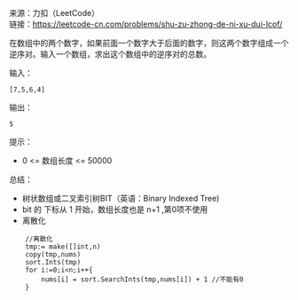 
来源：力扣（LeetCode）  
链接：https://leetcode-cn.com/problems/shu-zu-zhong-de-ni-xu-dui-lcof/

在数组中的两个数字，如果前面一个数字大于后面的数字，则这两个数字组成一个逆序对。输入一个数组，求出这个数组中的逆序对的总数。


输入：
```
[7,5,6,4]
```
输出：
```
5
```

提示：
    

* 0 <= 数组长度 <= 50000

总结：

* 树状数组或二叉索引树BIT（英语：Binary Indexed Tree)
* bit 的 下标从 1 开始，数组长度也是 n+1 ,第0项不使用
* 离散化
```golang
    //离散化
    tmp:= make([]int,n)
    copy(tmp,nums)
	sort.Ints(tmp)
	for i:=0;i<n;i++{
		nums[i] = sort.SearchInts(tmp,nums[i]) + 1 //不能有0
	}
```